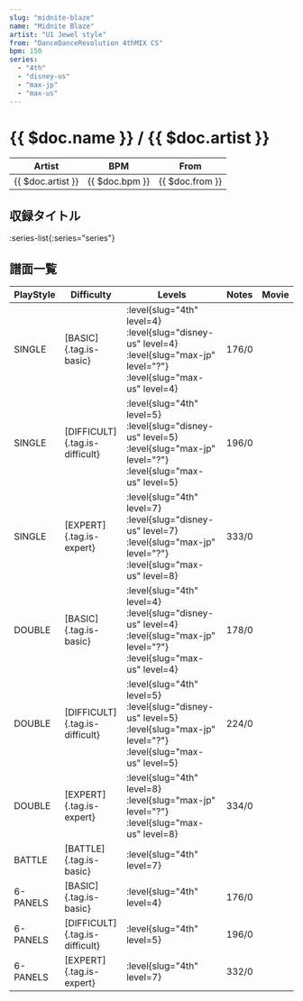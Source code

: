 ```yaml
---
slug: "midnite-blaze"
name: "Midnite Blaze"
artist: "U1 Jewel style"
from: "DanceDanceRevolution 4thMIX CS"
bpm: 150
series:
  - "4th"
  - "disney-us"
  - "max-jp"
  - "max-us"
---
```


# {{ $doc.name }} / {{ $doc.artist }}

|Artist|BPM|From|
|------|---|----|
|{{ $doc.artist }}|{{ $doc.bpm }}|{{ $doc.from }}|

## 収録タイトル

:series-list{:series="series"}

## 譜面一覧

|PlayStyle|Difficulty|Levels|Notes|Movie|
|---------|----------|------|-----|-----|
|SINGLE|[BASIC]{.tag.is-basic}|<div class="field is-grouped is-grouped-multiline"> :level{slug="4th" level=4} :level{slug="disney-us" level=4} :level{slug="max-jp" level="?"} :level{slug="max-us" level=4}</div>|176/0||
|SINGLE|[DIFFICULT]{.tag.is-difficult}|<div class="field is-grouped is-grouped-multiline"> :level{slug="4th" level=5} :level{slug="disney-us" level=5} :level{slug="max-jp" level="?"} :level{slug="max-us" level=5}</div>|196/0||
|SINGLE|[EXPERT]{.tag.is-expert}|<div class="field is-grouped is-grouped-multiline"> :level{slug="4th" level=7} :level{slug="disney-us" level=7} :level{slug="max-jp" level="?"} :level{slug="max-us" level=8}</div>|333/0||
|DOUBLE|[BASIC]{.tag.is-basic}|<div class="field is-grouped is-grouped-multiline"> :level{slug="4th" level=4} :level{slug="disney-us" level=4} :level{slug="max-jp" level="?"} :level{slug="max-us" level=4}</div>|178/0||
|DOUBLE|[DIFFICULT]{.tag.is-difficult}|<div class="field is-grouped is-grouped-multiline"> :level{slug="4th" level=5} :level{slug="disney-us" level=5} :level{slug="max-jp" level="?"} :level{slug="max-us" level=5}</div>|224/0||
|DOUBLE|[EXPERT]{.tag.is-expert}|<div class="field is-grouped is-grouped-multiline"> :level{slug="4th" level=8} :level{slug="max-jp" level="?"} :level{slug="max-us" level=8}</div>|334/0||
|BATTLE|[BATTLE]{.tag.is-basic}|<div class="field is-grouped is-grouped-multiline"> :level{slug="4th" level=7}</div>|||
|6-PANELS|[BASIC]{.tag.is-basic}|<div class="field is-grouped is-grouped-multiline"> :level{slug="4th" level=4}</div>|176/0||
|6-PANELS|[DIFFICULT]{.tag.is-difficult}|<div class="field is-grouped is-grouped-multiline"> :level{slug="4th" level=5}</div>|196/0||
|6-PANELS|[EXPERT]{.tag.is-expert}|<div class="field is-grouped is-grouped-multiline"> :level{slug="4th" level=7}</div>|332/0||
